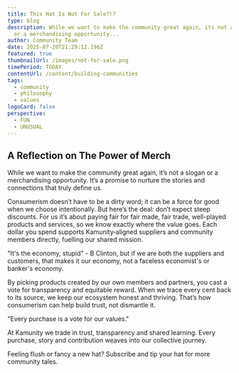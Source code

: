 ```yaml
---
title: This Hat Is Not For Sale?!?
type: blog
description: While we want to make the community great again, its not a slogan
  or a merchandising opportunity...
author: Community Team
date: 2025-07-20T21:29:12.196Z
featured: true
thumbnailUrl: /images/not-for-sale.png
timePeriod: TODAY
contentUrl: /content/building-communities
tags:
  - community
  - philosophy
  - values
logoCard: false
perspective:
  - FUN
  - UNUSUAL
---
```

## A Reflection on The Power of Merch

While we want to make the community great again, it’s not a slogan or a merchandising opportunity. It’s a promise to nurture the stories and connections that truly define us.

Consumerism doesn’t have to be a dirty word; it can be a force for good when we choose intentionally. But here’s the deal: don’t expect steep discounts. For us it’s about paying fair for fair made, fair trade, well-played products and services, so we know exactly where the value goes. Each dollar you spend supports Kamunity‑aligned suppliers and community members directly, fuelling our shared mission.

"It's the economy, stupid" - B Clinton, but if we are both the suppliers and customers, that makes it our economy, not a faceless economist's or banker's economy.

By picking products created by our own members and partners, you cast a vote for transparency and equitable reward. When we trace every cent back to its source, we keep our ecosystem honest and thriving. That’s how consumerism can help build trust, not dismantle it.

"Every purchase is a vote for our values."

At Kamunity we trade in trust, transparency and shared learning. Every purchase, story and contribution weaves into our collective journey.

Feeling flush or fancy a new hat? Subscribe and tip your hat for more community tales.